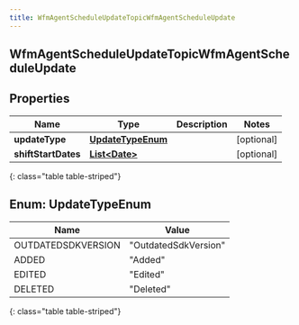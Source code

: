 ```yaml
---
title: WfmAgentScheduleUpdateTopicWfmAgentScheduleUpdate
---
```

## WfmAgentScheduleUpdateTopicWfmAgentScheduleUpdate


## Properties

| Name | Type | Description | Notes |
| ------------ | ------------- | ------------- | ------------- |
| **updateType** | [**UpdateTypeEnum**](#UpdateTypeEnum)<!----> |  |  [optional] |
| **shiftStartDates** | <!----><!---->[**List&lt;Date&gt;**](Date.html)<!----> |  |  [optional] |
{: class="table table-striped"}


<a name="UpdateTypeEnum"></a>

## Enum: UpdateTypeEnum

| Name | Value |
| ---- | ----- |
| OUTDATEDSDKVERSION | &quot;OutdatedSdkVersion&quot; | 
| ADDED | &quot;Added&quot; | 
| EDITED | &quot;Edited&quot; | 
| DELETED | &quot;Deleted&quot; | 
{: class="table table-striped"}



